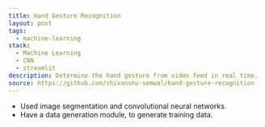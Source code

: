 ```yaml
---
title: Hand Gesture Recognition
layout: post
tags:
  - machine-learning
stack:
  - Machine Learning
  - CNN
  - streamlit
description: Determine the hand gesture from video feed in real time.
source: https://github.com/shivanshu-semwal/hand-gesture-recognition
---
```


- Used image segmentation and convolutional neural networks.
- Have a data generation module, to generate training data.
